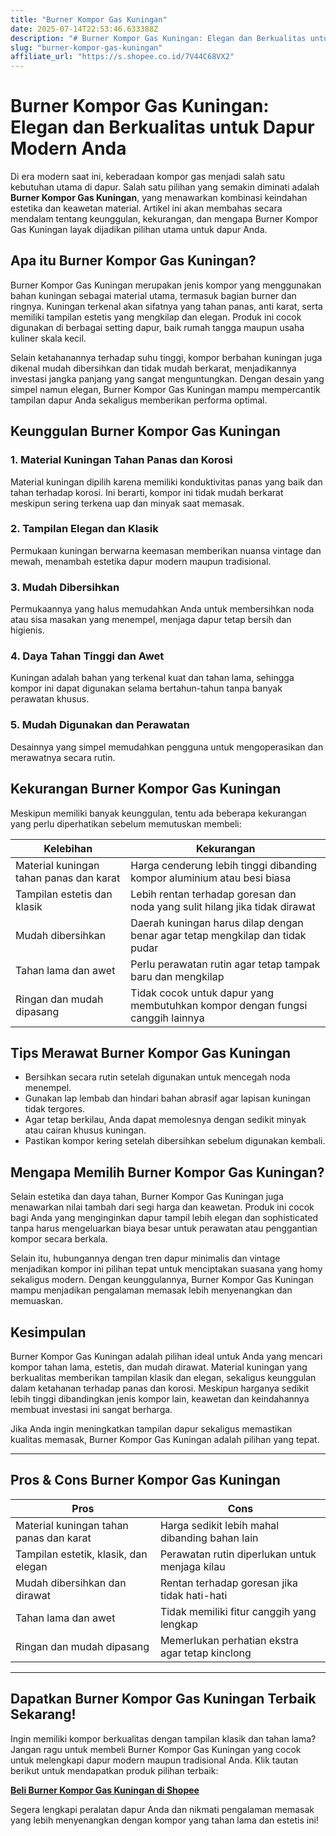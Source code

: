 ```yaml
---
title: "Burner Kompor Gas Kuningan"
date: 2025-07-14T22:53:46.633388Z
description: "# Burner Kompor Gas Kuningan: Elegan dan Berkualitas untuk Dapur Modern Anda..."
slug: "burner-kompor-gas-kuningan"
affiliate_url: "https://s.shopee.co.id/7V44C68VX2"
---
```

# Burner Kompor Gas Kuningan: Elegan dan Berkualitas untuk Dapur Modern Anda

Di era modern saat ini, keberadaan kompor gas menjadi salah satu kebutuhan utama di dapur. Salah satu pilihan yang semakin diminati adalah **Burner Kompor Gas Kuningan**, yang menawarkan kombinasi keindahan estetika dan keawetan material. Artikel ini akan membahas secara mendalam tentang keunggulan, kekurangan, dan mengapa Burner Kompor Gas Kuningan layak dijadikan pilihan utama untuk dapur Anda. 

## Apa itu Burner Kompor Gas Kuningan?

Burner Kompor Gas Kuningan merupakan jenis kompor yang menggunakan bahan kuningan sebagai material utama, termasuk bagian burner dan ringnya. Kuningan terkenal akan sifatnya yang tahan panas, anti karat, serta memiliki tampilan estetis yang mengkilap dan elegan. Produk ini cocok digunakan di berbagai setting dapur, baik rumah tangga maupun usaha kuliner skala kecil. 

Selain ketahanannya terhadap suhu tinggi, kompor berbahan kuningan juga dikenal mudah dibersihkan dan tidak mudah berkarat, menjadikannya investasi jangka panjang yang sangat menguntungkan. Dengan desain yang simpel namun elegan, Burner Kompor Gas Kuningan mampu mempercantik tampilan dapur Anda sekaligus memberikan performa optimal.

## Keunggulan Burner Kompor Gas Kuningan

### 1. Material Kuningan Tahan Panas dan Korosi  
Material kuningan dipilih karena memiliki konduktivitas panas yang baik dan tahan terhadap korosi. Ini berarti, kompor ini tidak mudah berkarat meskipun sering terkena uap dan minyak saat memasak.

### 2. Tampilan Elegan dan Klasik  
Permukaan kuningan berwarna keemasan memberikan nuansa vintage dan mewah, menambah estetika dapur modern maupun tradisional.

### 3. Mudah Dibersihkan  
Permukaannya yang halus memudahkan Anda untuk membersihkan noda atau sisa masakan yang menempel, menjaga dapur tetap bersih dan higienis.

### 4. Daya Tahan Tinggi dan Awet  
Kuningan adalah bahan yang terkenal kuat dan tahan lama, sehingga kompor ini dapat digunakan selama bertahun-tahun tanpa banyak perawatan khusus.

### 5. Mudah Digunakan dan Perawatan  
Desainnya yang simpel memudahkan pengguna untuk mengoperasikan dan merawatnya secara rutin.

## Kekurangan Burner Kompor Gas Kuningan

Meskipun memiliki banyak keunggulan, tentu ada beberapa kekurangan yang perlu diperhatikan sebelum memutuskan membeli:

| Kelebihan                                   | Kekurangan                                                                   |
|----------------------------------------------|-------------------------------------------------------------------------------|
| Material kuningan tahan panas dan karat     | Harga cenderung lebih tinggi dibanding kompor aluminium atau besi biasa    |
| Tampilan estetis dan klasik                | Lebih rentan terhadap goresan dan noda yang sulit hilang jika tidak dirawat |
| Mudah dibersihkan                          | Daerah kuningan harus dilap dengan benar agar tetap mengkilap dan tidak pudar  |
| Tahan lama dan awet                        | Perlu perawatan rutin agar tetap tampak baru dan mengkilap                   |
| Ringan dan mudah dipasang                   | Tidak cocok untuk dapur yang membutuhkan kompor dengan fungsi canggih lainnya|

## Tips Merawat Burner Kompor Gas Kuningan

- Bersihkan secara rutin setelah digunakan untuk mencegah noda menempel.
- Gunakan lap lembab dan hindari bahan abrasif agar lapisan kuningan tidak tergores.
- Agar tetap berkilau, Anda dapat memolesnya dengan sedikit minyak atau cairan khusus kuningan.
- Pastikan kompor kering setelah dibersihkan sebelum digunakan kembali.

## Mengapa Memilih Burner Kompor Gas Kuningan?

Selain estetika dan daya tahan, Burner Kompor Gas Kuningan juga menawarkan nilai tambah dari segi harga dan keawetan. Produk ini cocok bagi Anda yang menginginkan dapur tampil lebih elegan dan sophisticated tanpa harus mengeluarkan biaya besar untuk perawatan atau penggantian kompor secara berkala.

Selain itu, hubungannya dengan tren dapur minimalis dan vintage menjadikan kompor ini pilihan tepat untuk menciptakan suasana yang homy sekaligus modern. Dengan keunggulannya, Burner Kompor Gas Kuningan mampu menjadikan pengalaman memasak lebih menyenangkan dan memuaskan.

## Kesimpulan

Burner Kompor Gas Kuningan adalah pilihan ideal untuk Anda yang mencari kompor tahan lama, estetis, dan mudah dirawat. Material kuningan yang berkualitas memberikan tampilan klasik dan elegan, sekaligus keunggulan dalam ketahanan terhadap panas dan korosi. Meskipun harganya sedikit lebih tinggi dibandingkan jenis kompor lain, keawetan dan keindahannya membuat investasi ini sangat berharga.

Jika Anda ingin meningkatkan tampilan dapur sekaligus memastikan kualitas memasak, Burner Kompor Gas Kuningan adalah pilihan yang tepat.

---

## Pros & Cons Burner Kompor Gas Kuningan

| **Pros**                                             | **Cons**                                              |
|-------------------------------------------------------|------------------------------------------------------|
| Material kuningan tahan panas dan karat               | Harga sedikit lebih mahal dibanding bahan lain     |
| Tampilan estetik, klasik, dan elegan                  | Perawatan rutin diperlukan untuk menjaga kilau   |
| Mudah dibersihkan dan dirawat                         | Rentan terhadap goresan jika tidak hati-hati       |
| Tahan lama dan awet                                   | Tidak memiliki fitur canggih yang lengkap          |
| Ringan dan mudah dipasang                              | Memerlukan perhatian ekstra agar tetap kinclong   |

---

## Dapatkan Burner Kompor Gas Kuningan Terbaik Sekarang!

Ingin memiliki kompor berkualitas dengan tampilan klasik dan tahan lama? Jangan ragu untuk membeli Burner Kompor Gas Kuningan yang cocok untuk melengkapi dapur modern maupun tradisional Anda. Klik tautan berikut untuk mendapatkan produk pilihan terbaik:  

[**Beli Burner Kompor Gas Kuningan di Shopee**](https://s.shopee.co.id/7V44C68VX2)  

Segera lengkapi peralatan dapur Anda dan nikmati pengalaman memasak yang lebih menyenangkan dengan kompor yang tahan lama dan estetis ini!